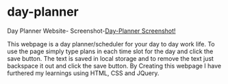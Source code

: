 # day-planner
Day Planner Website-
Screenshot-[Day-Planner Screenshot!](./images/screenshot.png)

This webpage is a day planner/scheduler for your day to day work life. To use the page simply type plans in each time slot for the day and click the save button. The text is saved in local storage and to remove the text just backspace it out and click the save button. By Creating this webpage I have furthered my learnings using HTML, CSS and JQuery. 



